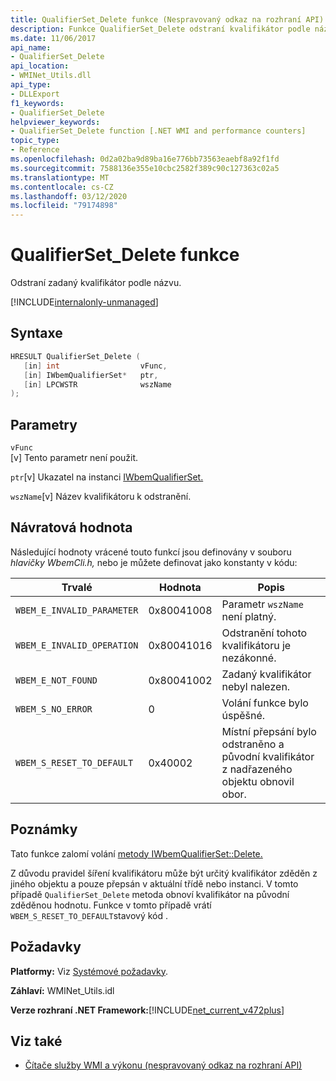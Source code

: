 ```yaml
---
title: QualifierSet_Delete funkce (Nespravovaný odkaz na rozhraní API)
description: Funkce QualifierSet_Delete odstraní kvalifikátor podle názvu.
ms.date: 11/06/2017
api_name:
- QualifierSet_Delete
api_location:
- WMINet_Utils.dll
api_type:
- DLLExport
f1_keywords:
- QualifierSet_Delete
helpviewer_keywords:
- QualifierSet_Delete function [.NET WMI and performance counters]
topic_type:
- Reference
ms.openlocfilehash: 0d2a02ba9d89ba16e776bb73563eaebf8a92f1fd
ms.sourcegitcommit: 7588136e355e10cbc2582f389c90c127363c02a5
ms.translationtype: MT
ms.contentlocale: cs-CZ
ms.lasthandoff: 03/12/2020
ms.locfileid: "79174898"
---
```

# <a name="qualifierset_delete-function"></a>QualifierSet_Delete funkce
Odstraní zadaný kvalifikátor podle názvu.  

[!INCLUDE[internalonly-unmanaged](../../../../includes/internalonly-unmanaged.md)]
  
## <a name="syntax"></a>Syntaxe  
  
```cpp  
HRESULT QualifierSet_Delete (
   [in] int                  vFunc,
   [in] IWbemQualifierSet*   ptr,
   [in] LPCWSTR              wszName
);
```  

## <a name="parameters"></a>Parametry

`vFunc`  
[v] Tento parametr není použit.

`ptr`[v] Ukazatel na instanci [IWbemQualifierSet.](/windows/desktop/api/wbemcli/nn-wbemcli-iwbemqualifierset)

`wszName`[v] Název kvalifikátoru k odstranění.

## <a name="return-value"></a>Návratová hodnota

Následující hodnoty vrácené touto funkcí jsou definovány v souboru *hlavičky WbemCli.h,* nebo je můžete definovat jako konstanty v kódu:

|Trvalé  |Hodnota  |Popis  |
|---------|---------|---------|
|`WBEM_E_INVALID_PARAMETER` | 0x80041008 | Parametr `wszName` není platný. |
|`WBEM_E_INVALID_OPERATION` | 0x80041016 | Odstranění tohoto kvalifikátoru je nezákonné. |
|`WBEM_E_NOT_FOUND` | 0x80041002 | Zadaný kvalifikátor nebyl nalezen. |
|`WBEM_S_NO_ERROR` | 0 | Volání funkce bylo úspěšné.  |
| `WBEM_S_RESET_TO_DEFAULT` | 0x40002 | Místní přepsání bylo odstraněno a původní kvalifikátor z nadřazeného objektu obnovil obor. |

## <a name="remarks"></a>Poznámky

Tato funkce zalomí volání [metody IWbemQualifierSet::Delete.](/windows/desktop/api/wbemcli/nf-wbemcli-iwbemqualifierset-delete)

Z důvodu pravidel šíření kvalifikátoru může být určitý kvalifikátor zděděn z jiného objektu a pouze přepsán v aktuální třídě nebo instanci. V tomto případě `QualifierSet_Delete` metoda obnoví kvalifikátor na původní zděděnou hodnotu. Funkce v tomto případě vrátí `WBEM_S_RESET_TO_DEFAULT`stavový kód .

## <a name="requirements"></a>Požadavky  
 **Platformy:** Viz [Systémové požadavky](../../get-started/system-requirements.md).  
  
 **Záhlaví:** WMINet_Utils.idl  
  
 **Verze rozhraní .NET Framework:**[!INCLUDE[net_current_v472plus](../../../../includes/net-current-v472plus.md)]  
  
## <a name="see-also"></a>Viz také

- [Čítače služby WMI a výkonu (nespravovaný odkaz na rozhraní API)](index.md)
